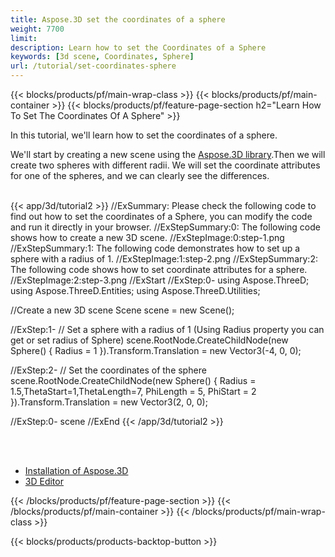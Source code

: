 ```yaml
---
title: Aspose.3D set the coordinates of a sphere
weight: 7700
limit: 
description: Learn how to set the Coordinates of a Sphere
keywords: [3d scene, Coordinates, Sphere]
url: /tutorial/set-coordinates-sphere
---
```


{{< blocks/products/pf/main-wrap-class >}}
{{< blocks/products/pf/main-container >}}
{{< blocks/products/pf/feature-page-section h2="Learn How To Set The Coordinates Of A Sphere" >}}

<p>
In this tutorial, we'll learn how to set the coordinates of a sphere.
</p>

<p>
We'll start by creating a new scene using the <a href="https://www.nuget.org/packages/Aspose.3D">Aspose.3D library</a>.Then we will create two spheres with different radii. We will set the coordinate attributes for one of the spheres, and we can clearly see the differences.
</p>

<br />
{{< app/3d/tutorial2 >}}
//ExSummary: Please check the following code to find out how to set the coordinates of a Sphere, you can modify the code and run it directly in your browser.
//ExStepSummary:0: The following code shows how to create a new 3D scene.
//ExStepImage:0:step-1.png
//ExStepSummary:1: The following code demonstrates how to set up a sphere with a radius of 1.
//ExStepImage:1:step-2.png
//ExStepSummary:2: The following code shows how to set coordinate attributes for a sphere.
//ExStepImage:2:step-3.png
//ExStart
//ExStep:0-
using Aspose.ThreeD;
using Aspose.ThreeD.Entities;
using Aspose.ThreeD.Utilities;

//Create a new 3D scene
Scene scene = new Scene();

//ExStep:1-
// Set a sphere with a radius of 1 (Using Radius property you can get or set radius of Sphere)
scene.RootNode.CreateChildNode(new Sphere() { Radius = 1 }).Transform.Translation = new Vector3(-4, 0, 0);

//ExStep:2-
// Set the coordinates of the sphere
scene.RootNode.CreateChildNode(new Sphere() { Radius = 1.5,ThetaStart=1,ThetaLength=7, PhiLength = 5, PhiStart = 2 }).Transform.Translation = new Vector3(2, 0, 0);

//ExStep:0-
scene
//ExEnd
{{< /app/3d/tutorial2 >}}
<br />

<br />
<br />
<div class="code-sample">
    <ul class="link-list">
        <li class="link-item"><a href="https://docs.aspose.com/3d/net/installation/">Installation of Aspose.3D</a></li>
        <li class="link-item"><a href="https://products.aspose.app/3d/editor/">3D Editor</a></li>
    </ul>
</div>

{{< /blocks/products/pf/feature-page-section >}}
{{< /blocks/products/pf/main-container >}}
{{< /blocks/products/pf/main-wrap-class >}}

{{< blocks/products/products-backtop-button >}}

